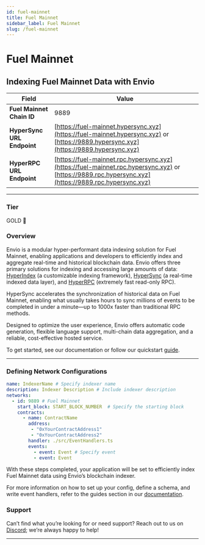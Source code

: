 ```yaml
---
id: fuel-mainnet
title: Fuel Mainnet
sidebar_label: Fuel Mainnet
slug: /fuel-mainnet
---
```


# Fuel Mainnet

## Indexing Fuel Mainnet Data with Envio

| **Field**                     | **Value**                                                                                          |
|-------------------------------|----------------------------------------------------------------------------------------------------|
| **Fuel Mainnet Chain ID**     | 9889                                                                                            |
| **HyperSync URL Endpoint**    | [https://fuel-mainnet.hypersync.xyz](https://fuel-mainnet.hypersync.xyz) or [https://9889.hypersync.xyz](https://9889.hypersync.xyz) |
| **HyperRPC URL Endpoint**     | [https://fuel-mainnet.rpc.hypersync.xyz](https://fuel-mainnet.rpc.hypersync.xyz) or [https://9889.rpc.hypersync.xyz](https://9889.rpc.hypersync.xyz) |

---

### Tier

GOLD 🏅

### Overview

Envio is a modular hyper-performant data indexing solution for Fuel Mainnet, enabling applications and developers to efficiently index and aggregate real-time and historical blockchain data. Envio offers three primary solutions for indexing and accessing large amounts of data: [HyperIndex](/docs/HyperIndex/overview) (a customizable indexing framework), [HyperSync](/docs/HyperSync/overview) (a real-time indexed data layer), and [HyperRPC](/docs/HyperSync/overview-hyperrpc) (extremely fast read-only RPC).

HyperSync accelerates the synchronization of historical data on Fuel Mainnet, enabling what usually takes hours to sync millions of events to be completed in under a minute—up to 1000x faster than traditional RPC methods.

Designed to optimize the user experience, Envio offers automatic code generation, flexible language support, multi-chain data aggregation, and a reliable, cost-effective hosted service.

To get started, see our documentation or follow our quickstart [guide](/docs/HyperIndex/contract-import).

---

### Defining Network Configurations

```yaml
name: IndexerName # Specify indexer name
description: Indexer Description # Include indexer description
networks:
  - id: 9889 # Fuel Mainnet  
    start_block: START_BLOCK_NUMBER  # Specify the starting block
    contracts:
      - name: ContractName
        address:
         - "0xYourContractAddress1"
         - "0xYourContractAddress2"
        handler: ./src/EventHandlers.ts
        events:
          - event: Event # Specify event
          - event: Event
```

With these steps completed, your application will be set to efficiently index Fuel Mainnet data using Envio’s blockchain indexer.

For more information on how to set up your config, define a schema, and write event handlers, refer to the guides section in our [documentation](/docs/HyperIndex/configuration-file).

### Support

Can’t find what you’re looking for or need support? Reach out to us on [Discord](https://discord.com/invite/Q9qt8gZ2fX); we’re always happy to help!

---
